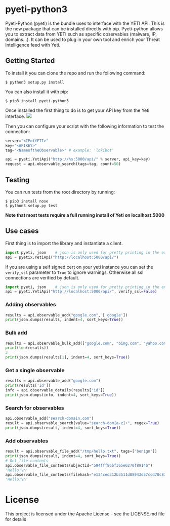 # pyeti-python3
Pyeti-Python (pyeti) is the bundle uses to interface with the YETI API. This is the new package that can be installed directly with pip.
Pyeti-python allows you to extract data from YETI such as specific observables (malware, IP, domains...). It can be used to plug in your own tool and enrich your Threat Intelligence feed with Yeti.

## Getting Started
To install it you can clone the repo and run the following command:

```
$ python3 setup.py install
```

You can also install it with pip:
```
$ pip3 install pyeti-python3
``` 

Once installed the first thing to do is to get your API key from the Yeti interface.
<img src="https://raw.githubusercontent.com/fr0gger/pyeti/master/yeti_api.png">

Then you can configure your script with the following information to test the connection:
```python
server="<IPofYETI>"
key="<APIKEY>"
tag="<NameoftheObservable>" # example: 'lokibot'

api = pyeti.YetiApi("http://%s:5000/api/" % server, api_key=key)
request = api.observable_search(tags=tag, count=50)
```

## Testing

You can run tests from the root directory by running:

    $ pip3 install nose
    $ python3 setup.py test
    
**Note that most tests require a full running install of Yeti on localhost:5000**

## Use cases

First thing is to import the library and instantiate a client.

```python
import pyeti, json    # json is only used for pretty printing in the examples below 
api = pyetix.YetiApi("http://localhost:5000/api/")
```

If you are using a self signed cert on your yeti instance you can set the `verify_ssl` parameter to `True` to ignore warnings.
Otherwise all ssl connections are verified by default.

```python
import pyeti, json    # json is only used for pretty printing in the examples below 
api = pyeti.YetiApi("http://localhost:5000/api/", verify_ssl=False)
```


### Adding observables

```python
results = api.observable_add("google.com", ['google'])
print(json.dumps(results, indent=4, sort_keys=True))
```
### Bulk add

```python
results = api.observable_bulk_add(["google.com", "bing.com", "yahoo.com"])
print(len(results))
3
print(json.dumps(results[1], indent=4, sort_keys=True))
```

### Get a single observable

```python
results = api.observable_add("google.com")
print(results['id'])
info = api.observable_details(results['id'])
print(json.dumps(info, indent=4, sort_keys=True))
```

### Search for observables

```python
api.observable_add("search-domain.com")
result = api.observable_search(value="search-dom[a-z]+", regex=True)
print(json.dumps(result, indent=4, sort_keys=True))
```

### Add observables
```python
result = api.observable_file_add("/tmp/hello.txt", tags=['benign'])
print(json.dumps(result, indent=4, sort_keys=True))
# Get file contents
api.observable_file_contents(objectid="594fff86bf365e6270f8914b")
'Hello!\n'
api.observable_file_contents(filehash="e134ced312b3511d88943d57ccd70c83") # you can also use any hash computed above
'Hello!\n'
```
# License
This project is licensed under the Apache License - see the LICENSE.md file for details
